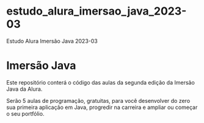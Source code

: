 # estudo_alura_imersao_java_2023-03
Estudo Alura Imersão Java 2023-03

# Imersão Java
Este repositório conterá o código das aulas da segunda edição da Imersão Java da Alura.

Serão 5 aulas de programação, gratuitas, para você desenvolver do zero sua primeira aplicação em Java, progredir na carreira e ampliar ou começar o seu portfólio.
